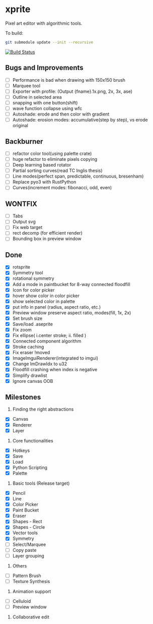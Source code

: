 # xprite

Pixel art editor with algorithmic tools.

To build:

```bash
git submodule update --init --recursive
```

[![Build Status](https://travis-ci.org/rickyhan/xprite-editor.svg?branch=master)](https://travis-ci.org/rickyhan/xprite-editor)

## Bugs and Improvements

* [ ] Performance is bad when drawing with 150x150 brush
* [ ] Marquee tool
* [ ] Exporter with profile: (Output {fname}.1x.png, 2x, 3x, ase)
* [ ] Outline in selected area
* [ ] snapping with one button(shift)
* [ ] wave function collapse using wfc
* [ ] Autoshade: erode and then color with gradient
* [ ] Autoshade: erosion modes: accumulative(step by step), vs erode original

## Backburner

* [ ] refactor color tool(using palette crate)
* [ ] huge refactor to eliminate pixels copying
* [ ] Deep learning based rotator
* [ ] Partial sorting curves(read TC Inglis thesis)
* [ ] Line modes(perfect span, predictable, continuous, bresenham)
* [ ] Replace pyo3 with RustPython
* [ ] Curves(increment modes: fibonacci, odd, even)

## WONTFIX

* [ ] Tabs
* [ ] Output svg
* [ ] Fix web target
* [ ] rect decomp (for efficient render)
* [ ] Bounding box in preview window

## Done

* [x] rotsprite
* [x] Symmetry tool
* [x] rotational symmetry
* [x] Add a mode in paintbucket for 8-way connected floodfill
* [x] Icon for color picker
* [x] hover show color in color picker
* [x] show selected color in palette
* [x] put info in panel (radius, aspect ratio, etc.)
* [x] Preview window preserve aspect ratio, modes(fill, 1x, 2x)
* [x] Set brush size
* [x] Save/load .aseprite
* [x] Fix zoom
* [x] Fix ellipse( i.center stroke; ii. filled )
* [x] Connected component algorithm
* [x] Stroke caching
* [x] Fix eraser !moved
* [x] ImageImguiRenderer(integrated to imgui)
* [x] Change ImDrawIdx to u32
* [x] Floodfill crashing when index is negative
* [x] Simplify drawlist
* [x] Ignore canvas OOB

## Milestones

1. Finding the right abstractions
* [x] Canvas
* [x] Renderer
* [x] Layer

1. Core functionalities
* [x] Hotkeys
* [x] Save
* [x] Load
* [x] Python Scripting
* [x] Palette

1. Basic tools (Release target)
* [x] Pencil
* [x] Line
* [x] Color Picker
* [x] Paint Bucket
* [x] Eraser
* [x] Shapes - Rect
* [x] Shapes - Circle
* [x] Vector tools
* [x] Symmetry
* [ ] Select/Marquee
* [ ] Copy paste
* [ ] Layer grouping

1. Others
* [ ] Pattern Brush
* [ ] Texture Synthesis

1. Animation support
* [ ] Celluloid
* [ ] Preview window

1. Collaborative edit
